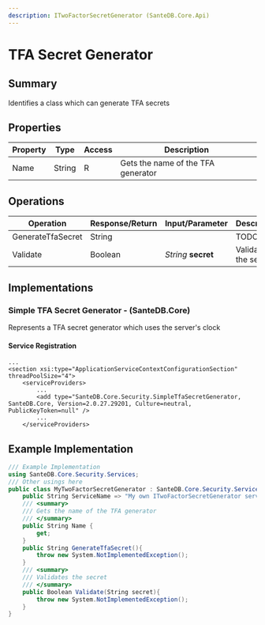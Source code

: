 ```yaml
---
description: ITwoFactorSecretGenerator (SanteDB.Core.Api)
---
```


# TFA Secret Generator

## Summary

Identifies a class which can generate TFA secrets

## Properties

| Property | Type   | Access | Description                        |
| -------- | ------ | ------ | ---------------------------------- |
| Name     | String | R      | Gets the name of the TFA generator |

## Operations

| Operation         | Response/Return | Input/Parameter     | Description          |
| ----------------- | --------------- | ------------------- | -------------------- |
| GenerateTfaSecret | String          |                     | TODO                 |
| Validate          | Boolean         | _String_ **secret** | Validates the secret |

## Implementations

### Simple TFA Secret Generator - (SanteDB.Core)

Represents a TFA secret generator which uses the server's clock

#### Service Registration

```markup
...
<section xsi:type="ApplicationServiceContextConfigurationSection" threadPoolSize="4">
    <serviceProviders>
        ...
        <add type="SanteDB.Core.Security.SimpleTfaSecretGenerator, SanteDB.Core, Version=2.0.27.29201, Culture=neutral, PublicKeyToken=null" />
        ...
    </serviceProviders>
```

## Example Implementation

```csharp
/// Example Implementation
using SanteDB.Core.Security.Services;
/// Other usings here
public class MyTwoFactorSecretGenerator : SanteDB.Core.Security.Services.ITwoFactorSecretGenerator { 
    public String ServiceName => "My own ITwoFactorSecretGenerator service";
    /// <summary>
    /// Gets the name of the TFA generator
    /// </summary>
    public String Name {
        get;
    }
    public String GenerateTfaSecret(){
        throw new System.NotImplementedException();
    }
    /// <summary>
    /// Validates the secret
    /// </summary>
    public Boolean Validate(String secret){
        throw new System.NotImplementedException();
    }
}
```
